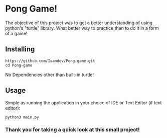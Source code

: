 # Pong Game! 
The objective of this project was to get a better understanding of using python's "turtle" library. What better way to practice than to do it in a form of a game!
## Installing
```
https://github.com/Iaamdev/Pong-game.git
cd Pong-game
```
No Dependencies other than built-in turtle!
## Usage
Simple as running the application in your choice of IDE or Text Editor (if text editor):
```
python3 main.py
```
### Thank you for taking a quick look at this small project!
